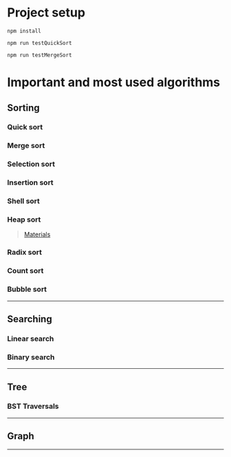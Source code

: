 # Project setup  
```
npm install
```
```
npm run testQuickSort
```
```
npm run testMergeSort
```
# Important and most used algorithms  
 
## Sorting  
### Quick sort  
### Merge sort  
### Selection sort   
### Insertion sort  
### Shell sort  
### Heap sort  
> [Materials](https://github.com/cskru/importantAlgorithms/blob/master/docs/sorting/heapSort.md)
### Radix sort  
### Count sort  
### Bubble sort  
---
## Searching  
### Linear search  
### Binary search  
---
## Tree  
### BST Traversals  
--- 
## Graph  
---

